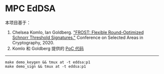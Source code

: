 # MPC EdDSA

本项目基于：

1. Chelsea Komlo, Ian Goldberg. ["FROST: Flexible Round-Optimized Schnorr Threshold Signatures."](https://eprint.iacr.org/2020/852.pdf
) Conference on Selected Areas in Cryptography, 2020.
2. Komlo 和 Goldberg 提供的 [PoC 代码](https://git.uwaterloo.ca/ckomlo/frost)

----------

```
make demo_keygen && tmux at -t eddsa:p1
make demo_sign && tmux at -t eddsa:p1
```
